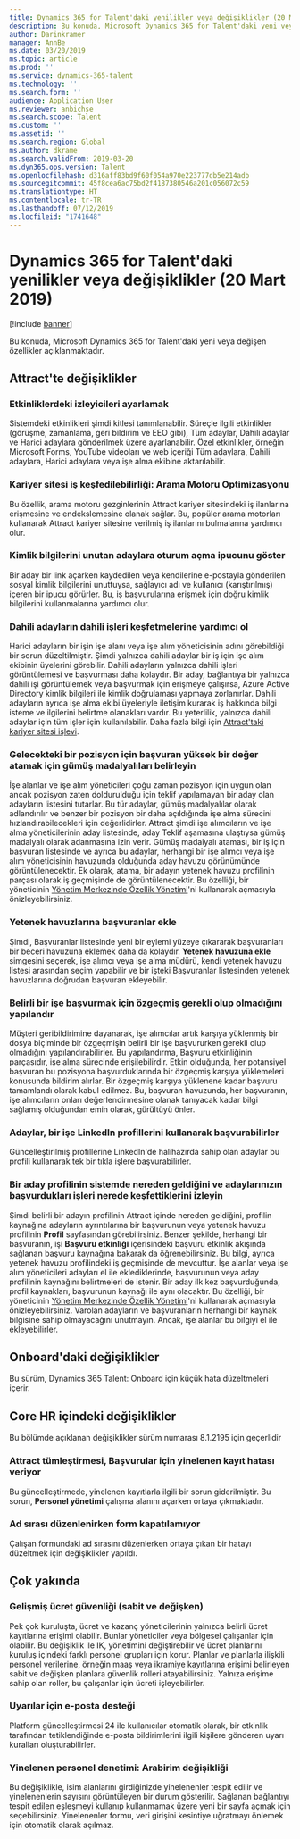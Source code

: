 ```yaml
---
title: Dynamics 365 for Talent'daki yenilikler veya değişiklikler (20 Mart 2019)
description: Bu konuda, Microsoft Dynamics 365 for Talent'daki yeni veya değişen özellikler açıklanmaktadır.
author: Darinkramer
manager: AnnBe
ms.date: 03/20/2019
ms.topic: article
ms.prod: ''
ms.service: dynamics-365-talent
ms.technology: ''
ms.search.form: ''
audience: Application User
ms.reviewer: anbichse
ms.search.scope: Talent
ms.custom: ''
ms.assetid: ''
ms.search.region: Global
ms.author: dkrame
ms.search.validFrom: 2019-03-20
ms.dyn365.ops.version: Talent
ms.openlocfilehash: d316aff83bd9f60f054a970e223777db5e214adb
ms.sourcegitcommit: 45f8cea6ac75bd2f4187380546a201c056072c59
ms.translationtype: HT
ms.contentlocale: tr-TR
ms.lasthandoff: 07/12/2019
ms.locfileid: "1741648"
---
```

# <a name="whats-new-or-changed-in-dynamics-365-for-talent-march-20-2019"></a>Dynamics 365 for Talent'daki yenilikler veya değişiklikler (20 Mart 2019)

[!include [banner](includes/banner.md)]

Bu konuda, Microsoft Dynamics 365 for Talent'daki yeni veya değişen özellikler açıklanmaktadır.

## <a name="changes-in-attract"></a>Attract'te değişiklikler

### <a name="setting-the-audience-on-activities"></a>Etkinliklerdeki izleyicileri ayarlamak
Sistemdeki etkinlikleri şimdi kitlesi tanımlanabilir. Süreçle ilgili etkinlikler (görüşme, zamanlama, geri bildirim ve EEO gibi), Tüm adaylar, Dahili adaylar ve Harici adaylara gönderilmek üzere ayarlanabilir. Özel etkinlikler, örneğin Microsoft Forms, YouTube videoları ve web içeriği Tüm adaylara, Dahili adaylara, Harici adaylara veya işe alma ekibine aktarılabilir.  

### <a name="improve-career-site-job-discoverability-search-engine-optimization"></a>Kariyer sitesi iş keşfedilebilirliği: Arama Motoru Optimizasyonu
Bu özellik, arama motoru gezginlerinin Attract kariyer sitesindeki iş ilanlarına erişmesine ve endekslemesine olanak sağlar. Bu, popüler arama motorları kullanarak Attract kariyer sitesine verilmiş iş ilanlarını bulmalarına yardımcı olur.

### <a name="show-login-hint-to-candidates-who-forgot-their-credentials"></a>Kimlik bilgilerini unutan adaylara oturum açma ipucunu göster
Bir aday bir link açarken kaydedilen veya kendilerine e-postayla gönderilen sosyal kimlik bilgilerini unuttuysa, sağlayıcı adı ve kullanıcı (karıştırılmış) içeren bir ipucu görürler. Bu, iş başvurularına erişmek için doğru kimlik bilgilerini kullanmalarına yardımcı olur.

### <a name="help-internal-candidates-explore-internal-jobs"></a>Dahili adayların dahili işleri keşfetmelerine yardımcı ol
Harici adayların bir işin işe alanı veya işe alım yöneticisinin adını görebildiği bir sorun düzeltilmiştir. Şimdi yalnızca dahili adaylar bir iş için işe alım ekibinin üyelerini görebilir. Dahili adayların yalnızca dahili işleri görüntülemesi ve başvurması daha kolaydır. Bir aday, bağlantıya bir yalnızca dahili işi görüntülemek veya başvurmak için erişmeye çalışırsa, Azure Active Directory kimlik bilgileri ile kimlik doğrulaması yapmaya zorlanırlar. Dahili adayların ayrıca işe alma ekibi üyeleriyle iletişim kurarak iş hakkında bilgi isteme ve ilgilerini belirtme olanakları vardır. Bu yeterlilik, yalnızca dahili adaylar için tüm işler için kullanılabilir. Daha fazla bilgi için [Attract'taki kariyer sitesi işlevi](./career-site.md).

### <a name="designate-silver-medalists-to-assign-high-value-applicants-for-future-positions"></a>Gelecekteki bir pozisyon için başvuran yüksek bir değer atamak için gümüş madalyalıları belirleyin
İşe alanlar ve işe alım yöneticileri çoğu zaman pozisyon için uygun olan ancak pozisyon zaten doldurulduğu için teklif yapılamayan bir aday olan adayların listesini tutarlar. Bu tür adaylar, gümüş madalyalılar olarak adlandırılır ve benzer bir pozisyon bir daha açıldığında işe alma sürecini hızlandırabilecekleri için değerlidirler. Attract şimdi işe alımcıların ve işe alma yöneticilerinin aday listesinde, aday Teklif aşamasına ulaştıysa gümüş madalyalı olarak adanmasına izin verir. Gümüş madalyalı ataması, bir iş için başvuran listesinde ve ayrıca bu adaylar, herhangi bir işe alımcı veya işe alım yöneticisinin havuzunda olduğunda aday havuzu görünümünde görüntülenecektir. Ek olarak, atama, bir adayın yetenek havuzu profilinin parçası olarak iş geçmişinde de görüntülenecektir. Bu özelliği, bir yöneticinin [Yönetim Merkezinde Özellik Yönetimi](https://docs.microsoft.com/dynamics365/unified-operations/talent/access-preview-feature)'ni kullanarak açmasıyla önizleyebilirsiniz.

### <a name="add-applicants-to-talent-pools"></a>Yetenek havuzlarına başvuranlar ekle
Şimdi, Başvuranlar listesinde yeni bir eylemi yüzeye çıkararak başvuranları bir beceri havuzuna eklemek daha da kolaydır. **Yetenek havuzuna ekle** simgesini seçerek, işe alımcı veya işe alma müdürü, kendi yetenek havuzu listesi arasından seçim yapabilir ve bir işteki Başvuranlar listesinden yetenek havuzlarına doğrudan başvuran ekleyebilir.

### <a name="configure-whether-a-resume-is-required-to-apply-for-a-particular-job"></a>Belirli bir işe başvurmak için özgeçmiş gerekli olup olmadığını yapılandır
Müşteri geribildirimine dayanarak, işe alımcılar artık karşıya yüklenmiş bir dosya biçiminde bir özgeçmişin belirli bir işe başvururken gerekli olup olmadığını yapılandırabilirler. Bu yapılandırma, Başvuru etkinliğinin parçasıdır, işe alma sürecinde erişilebilirdir. Etkin olduğunda, her potansiyel başvuran bu pozisyona başvurduklarında bir özgeçmiş karşıya yüklemeleri konusunda bildirim alırlar. Bir özgeçmiş karşıya yüklenene kadar başvuru tamamlandı olarak kabul edilmez. Bu, başvuran havuzunda, her başvuranın, işe alımcıların onları değerlendirmesine olanak tanıyacak kadar bilgi sağlamış olduğundan emin olarak, gürültüyü önler.

### <a name="candidates-can-apply-to-a-job-using-their-linkedin-profile"></a>Adaylar, bir işe LinkedIn profillerini kullanarak başvurabilirler
Güncelleştirilmiş profillerine LinkedIn'de halihazırda sahip olan adaylar bu profili kullanarak tek bir tıkla işlere başvurabilirler.

### <a name="track-how-a-candidate-profile-originated-in-the-system-and-where-your-applicants-discover-the-jobs-they-applied-for"></a>Bir aday profilinin sistemde nereden geldiğini ve adaylarınızın başvurdukları işleri nerede keşfettiklerini izleyin
Şimdi belirli bir adayın profilinin Attract içinde nereden geldiğini, profilin kaynağına adayların ayrıntılarına bir başvurunun veya yetenek havuzu profilinin **Profil** sayfasından görebilirsiniz. Benzer şekilde, herhangi bir başvuranın, işi **Başvuru etkinliği** içerisindeki başvuru etkinlik akışında sağlanan başvuru kaynağına bakarak da öğrenebilirsiniz. Bu bilgi, ayrıca yetenek havuzu profilindeki iş geçmişinde de mevcuttur. İşe alanlar veya işe alım yöneticileri adayları el ile eklediklerinde, başvurunun veya aday profilinin kaynağını belirtmeleri de istenir. Bir aday ilk kez başvurduğunda, profil kaynakları, başvurunun kaynağı ile aynı olacaktır. Bu özelliği, bir yöneticinin [Yönetim Merkezinde Özellik Yönetimi](https://docs.microsoft.com/dynamics365/unified-operations/talent/access-preview-feature)'ni kullanarak açmasıyla önizleyebilirsiniz. Varolan adayların ve başvuranların herhangi bir kaynak bilgisine sahip olmayacağını unutmayın. Ancak, işe alanlar bu bilgiyi el ile ekleyebilirler.

## <a name="changes-in-onboard"></a>Onboard'daki değişiklikler

Bu sürüm, Dynamics 365 Talent: Onboard için küçük hata düzeltmeleri içerir.

## <a name="changes-in-core-hr"></a>Core HR içindeki değişiklikler

Bu bölümde açıklanan değişiklikler sürüm numarası 8.1.2195 için geçerlidir

### <a name="attract-integration-throws-duplicate-record-error-for-applications"></a>Attract tümleştirmesi, Başvurular için yinelenen kayıt hatası veriyor
Bu güncelleştirmede, yinelenen kayıtlarla ilgili bir sorun giderilmiştir. Bu sorun, **Personel yönetimi** çalışma alanını açarken ortaya çıkmaktadır.

### <a name="unable-to-close-form-when-editing-name-sequence"></a>Ad sırası düzenlenirken form kapatılamıyor
Çalışan formundaki ad sırasını düzenlerken ortaya çıkan bir hatayı düzeltmek için değişiklikler yapıldı.

## <a name="coming-soon"></a>Çok yakında

###  <a name="advanced-compensation-security-fixed-and-variable"></a>Gelişmiş ücret güvenliği (sabit ve değişken)
Pek çok kuruluşta, ücret ve kazanç yöneticilerinin yalnızca belirli ücret kayıtlarına erişimi olabilir. Bunlar yöneticiler veya bölgesel çalışanlar için olabilir. Bu değişiklik ile IK, yönetimini değiştirebilir ve ücret planlarını kuruluş içindeki farklı personel grupları için korur. Planlar ve planlarla ilişkili personel verilerine, örneğin maaş veya ikramiye kayıtlarına erişimi belirleyen sabit ve değişken planlara güvenlik rolleri atayabilirsiniz. Yalnıza erişime sahip olan roller, bu çalışanlar için ücreti işleyebilirler.

###  <a name="email-support-for-alerts"></a>Uyarılar için e-posta desteği
Platform güncelleştirmesi 24 ile kullanıcılar otomatik olarak, bir etkinlik tarafından tetiklendiğinde e-posta bildirimlerini ilgili kişilere gönderen uyarı kuralları oluşturabilirler.

### <a name="duplicate-employee-check-interface-changes"></a>Yinelenen personel denetimi: Arabirim değişikliği
Bu değişiklikle, isim alanlarını girdiğinizde yinelenenler tespit edilir ve yinelenenlerin sayısını görüntüleyen bir durum gösterilir. Sağlanan bağlantıyı tespit edilen eşleşmeyi kullanıp kullanmamak üzere yeni bir sayfa açmak için seçebilirsiniz. Yinelenenler formu, veri girişini kesintiye uğratmayı önlemek için otomatik olarak açılmaz.


